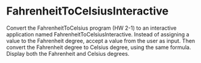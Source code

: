 # FahrenheitToCelsiusInteractive
Convert the FahrenheitToCelsius program (HW 2-1) to an interactive application named FahrenheitToCelsiuslnteractive. Instead of assigning a value to the Fahrenheit degree, accept a value from the user as input. Then convert the Fahrenheit degree to Celsius degree, using the same formula. Display both the Fahrenheit and Celsius degrees.
